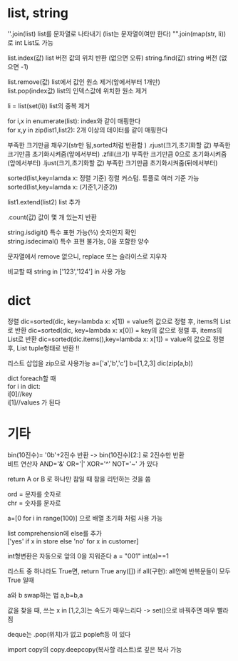 # list, string

''.join(list) list를 문자열로 나타내기 (list는 문자열이여만 한다)
"".join(map(str, li)) 로 int List도 가능

list.index(값) list 버전 값의 위치 반환 (없으면 오류)
string.find(값) string 버전 (없으면 -1)

list.remove(값) list에서 값인 원소 제거(앞에서부터 1개만)  
list.pop(index값) list의 인덱스값에 위치한 원소 제거

li = list(set(li)) list의 중복 제거

for i,x in enumerate(list): index와 같이 매핑한다  
for x,y in zip(list1,list2): 2개 이상의 데이터를 같이 매핑한다

부족한 크기만큼 채우기(str만 됨,sorted처럼 반환함 )
.rjust(크기,초기화할 값) 부족한 크기만큼 초기화시켜줌(앞에서부터)
.zfill(크기) 부족한 크기만큼 0으로 초기화시켜줌 (앞에서부터)
.ljust(크기,초기화할 값) 부족한 크기만큼 초기화시켜줌(뒤에서부터)

sorted(list,key=lamda x: 정렬 기준) 정렬 커스텀. 튜플로 여러 기준 가능  
sorted(list,key=lamda x: (기준1,기준2))

list1.extend(list2) list 추가

.count(값) 값이 몇 개 있는지 반환

string.isdigit() 특수 표현 가능(⅔) 숫자인지 확인  
string.isdecimal() 특수 표현 불가능, 0을 포함한 양수

문자열에서 remove 없으니, replace 또는 슬라이스로 지우자

비교할 때 string in ['123','124'] in 사용 가능

# dict

정렬
dic=sorted(dic, key=lambda x: x[1]) = value의 값으로 정렬 후, items의 List로 반환
dic=sorted(dic, key=lambda x: x[0]) = key의 값으로 정렬 후, items의 List로 반환
dic=sorted(dic.items(),key=lambda x: x[1]) = value의 값으로 정렬 후, List tuple형태로 반환 !!

리스트 삽입을 zip으로 사용가능
a=['a','b','c']
b=[1,2,3]
dic(zip(a,b))

dict foreach할 때  
for i in dict:  
i[0]//key  
i[1]//values 가 된다

# 기타

bin(10진수)= '0b'+2진수 반환 -> bin(10진수)[2:] 로 2진수만 반환  
비트 연산자 AND='&' OR='|' XOR='^' NOT='~' 가 있다

return A or B 로 하나만 참일 때 참을 리턴하는 것을 씀

ord = 문자를 숫자로  
chr = 숫자를 문자로

a=[0 for i in range(100)] 으로 배열 초기화 처럼 사용 가능

list comprehension에 else를 추가  
['yes' if x in store else 'no' for x in customer]

int형변환은 자동으로 앞의 0을 지워준다
a = "001" int(a)==1

리스트 중 하나라도 True면, return True
any([])
if all(구현): all안에 반복문들이 모두 True 일때

a와 b swap하는 법
a,b=b,a

값을 찾을 때, 쓰는 x in [1,2,3]는 속도가 매우느리다
-> set()으로 바꿔주면 매우 빨라짐

deque는 .pop(위치)가 없고 popleft등 이 있다

import copy의 copy.deepcopy(복사할 리스트)로 깊은 복사 가능
